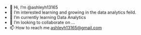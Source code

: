 - 👋 Hi, I’m @ashleyh13165
- 👀 I’m interested learning and growing in the data analytics feild.
- 🌱 I’m currently learning Data Analytics
- 💞️ I’m looking to collaborate on ...
- 📫 How to reach me ashleyh13165@gmail.com

<!---
ashleyh13165/ashleyh13165 is a ✨ special ✨ repository because its `README.md` (this file) appears on your GitHub profile.
You can click the Preview link to take a look at your changes.
--->
